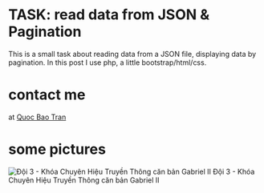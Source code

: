 # TASK: read data from JSON & Pagination
This is a small task about reading data from a JSON file, displaying data by pagination. In this post I use php, a little bootstrap/html/css.

# contact me
at [Quoc Bao Tran](https://m.me/micaetranquocbao)

# some pictures
![Đội 3 - Khóa Chuyên Hiệu Truyền Thông căn bản Gabriel II](https://1.bp.blogspot.com/-2FCIDSr2xzs/YCB8skDt3aI/AAAAAAAAYI8/pcQ8L7kmTz88hBj2ynL2iATx-_3MWLA1wCLcBGAsYHQ/s2048/video_gioithieuthanhviendoi3.jpg)
Đội 3 - Khóa Chuyên Hiệu Truyền Thông căn bản Gabriel II
